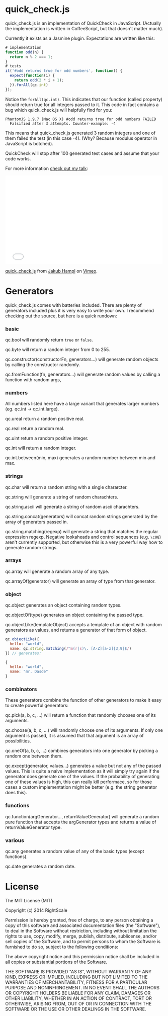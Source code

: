 quick_check.js
==============

quick_check.js is an implementation of QuickCheck in JavaScript. (Actually the
implementation is written in CoffeeScript, but that doesn't matter much).

Currently it exists as a Jasmine plugin. Expectations are written like this:

~~~javascript
# implementation
function odd(n) {
  return n % 2 === 1;
}
# tests
it('#odd returns true for odd numbers', function() {
  expect(function(i) {
    return odd(2 * i + 1);
  }).forAll(qc.int)
});
~~~

Notice the `forAll(qc.int)`. This indicates that our function (called property)
should return true for all integers passed to it. This code in fact contains a bug
which quick_check.js will helpfully find for you:

~~~
PhantomJS 1.9.7 (Mac OS X) #odd returns true for odd numbers FAILED
  Falsified after 3 attempts. Counter-example: -4
~~~

This means that quick_check.js generated 3 random integers and one of them failed
the test (in this case -4). (Why? Because modulus operator in JavaScript is botched).

QuickCheck will stop after 100 generated test cases and assume that your code works.

For more information [check out my talk](https://vimeo.com/98737599):

<iframe src="//player.vimeo.com/video/98737599" width="500" height="281" frameborder="0" webkitallowfullscreen mozallowfullscreen allowfullscreen></iframe> <p><a href="http://vimeo.com/98737599">quick_check.js</a> from <a href="http://vimeo.com/gampleman">Jakub Hampl</a> on <a href="https://vimeo.com">Vimeo</a>.</p>

# Generators

quick_check.js comes with batteries included. There are plenty of generators included
plus it is very easy to write your own. I recommend checking out the source, but here is a quick rundown:

### basic
qc.bool will randomly return `true` or `false`.

qc.byte will return a random integer from 0 to 255.

qc.constructor(constructorFn, generators...) will generate random objects by calling the constructor randomly.

qc.fromFunction(fn, generators...) will generate random values by calling a function with random args,

### numbers
All numbers listed here have a large variant that generates larger numbers (eg. qc.int -> qc.int.large).

qc.ureal return a random positive real.

qc.real return a random real.

qc.uint return a random positive integer.

qc.int will return a random integer.

qc.int.between(min, max) generates a random number between min and max.

### strings

qc.char will return a random string with a single chararcter.

qc.string will generate a string of random charachters.

qc.string.ascii will generate a string of random ascii charachters.

qc.string.concat(generators) will concat random strings generated by the array of generators passed in.

qc.string.matching(regexp) will generate a string that matches the regular expression regexp. Negative lookaheads and control sequences (e.g. `\c08`) aren't currently supported, but otherwise this is a very powerful way how to generate random strings.

### arrays

qc.array will generate a random array of any type.

qc.arrayOf(generator) will generate an array of type from that generator.

### object

qc.object generates an object containing random types.

qc.objectOf(type) generates an object containing the passed type.

qc.objectLike(templateObject) accepts a template of an object with random generators as values, and returns a generator of that form of object.

~~~javascript
qc.objectLike({
  hello: "world",
  name: qc.string.matching(/^m(r|s)\. [A-Z][a-z]{3,9}$/)
}) // generates:

{
  hello: "world",
  name: "mr. Dasde"
}
~~~

### combinators

These generators combine the function of other generators to make it easy to create powerful generators:

qc.pick(a, b, c, ...) will return a function that randomly chooses one of its arguments.

qc.choose(a, b, c, ...) will randomly choose one of its arguments. If only one argument is passed,
it is assumed that that argument is an array of possibilities.

qc.oneOf(a, b, c, ...) combines generators into one generator by picking a random one between them.

qc.except(generator, values...) generates a value but not any of the passed values. This is quite a naive implementation as it will simply try again if the generator does generate one of the values. If the probability of generating one of these values is high, this can really kill performace, so for those cases a custom implementation might be better (e.g. the string generator does this).

### functions

qc.function(argGenerator..., returnValueGenerator) will generate a random pure function that accepts the argGenerator types and returns a value of returnValueGenerator type.

### various

qc.any generates a random value of any of the basic types (except functions).

qc.date generates a random date.

# License

The MIT License (MIT)

Copyright (c) 2014 RightScale

Permission is hereby granted, free of charge, to any person obtaining a copy of this software and associated documentation files (the "Software"), to deal in the Software without restriction, including without limitation the rights to use, copy, modify, merge, publish, distribute, sublicense, and/or sell copies of the Software, and to permit persons to whom the Software is furnished to do so, subject to the following conditions:

The above copyright notice and this permission notice shall be included in all copies or substantial portions of the Software.

THE SOFTWARE IS PROVIDED "AS IS", WITHOUT WARRANTY OF ANY KIND, EXPRESS OR IMPLIED, INCLUDING BUT NOT LIMITED TO THE WARRANTIES OF MERCHANTABILITY, FITNESS FOR A PARTICULAR PURPOSE AND NONINFRINGEMENT. IN NO EVENT SHALL THE AUTHORS OR COPYRIGHT HOLDERS BE LIABLE FOR ANY CLAIM, DAMAGES OR OTHER LIABILITY, WHETHER IN AN ACTION OF CONTRACT, TORT OR OTHERWISE, ARISING FROM, OUT OF OR IN CONNECTION WITH THE SOFTWARE OR THE USE OR OTHER DEALINGS IN THE SOFTWARE.
